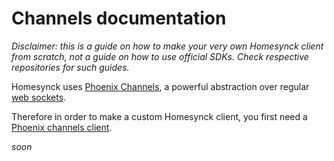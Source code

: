# Channels documentation
*Disclaimer: this is a guide on how to make your very own Homesynck client from scratch, not a guide on how to use official SDKs. Check respective repositories for such guides.*

Homesynck uses [Phoenix Channels](https://hexdocs.pm/phoenix/channels.html), a powerful abstraction over regular [web sockets](https://sookocheff.com/post/networking/how-do-websockets-work/).

Therefore in order to make a custom Homesynck client, you first need a [Phoenix channels client](phoenix_clients_list.md).

*soon*
